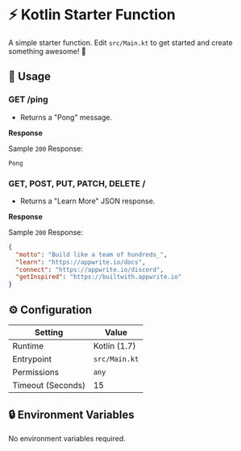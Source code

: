 # ⚡ Kotlin Starter Function

A simple starter function. Edit `src/Main.kt` to get started and create something awesome! 🚀

## 🧰 Usage

### GET /ping

- Returns a "Pong" message.

**Response**

Sample `200` Response:

```text
Pong
```

### GET, POST, PUT, PATCH, DELETE /

- Returns a "Learn More" JSON response.

**Response**

Sample `200` Response:

```json
{
  "motto": "Build like a team of hundreds_",
  "learn": "https://appwrite.io/docs",
  "connect": "https://appwrite.io/discord",
  "getInspired": "https://builtwith.appwrite.io"
}
```

## ⚙️ Configuration

| Setting           | Value         |
| ----------------- | ------------- |
| Runtime           | Kotlin (1.7)  |
| Entrypoint        | `src/Main.kt` |
| Permissions       | `any`         |
| Timeout (Seconds) | 15            |

## 🔒 Environment Variables

No environment variables required.
